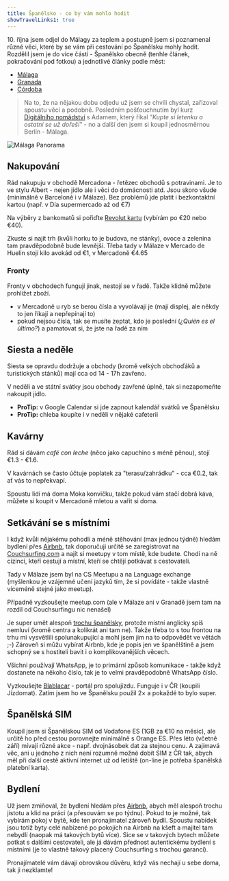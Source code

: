 ```yaml
---
title: Španělsko - co by vám mohlo hodit
showTravelLinks1: true
---
```


10\. října jsem odjel do Málagy za teplem a postupně jsem si poznamenal různé věci, které by se vám při cestování po Španělsku mohly hodit. Rozdělil jsem je do více částí - Španělsko obecně (tenhle článek, pokračování pod fotkou) a jednotlivé články podle měst:

 - [Málaga](/malaga/)
 - [Granada](/granada/)
 - [Córdoba](/cordoba/)

> Na to, že na nějakou dobu odjedu už jsem se chvíli chystal, zařizoval spoustu věcí a podobně. Posledním pošťouchnutím byl kurz [Digitálního nomádství](https://www.naucmese.cz/kurz/digitalni-nomadstvi) s Adamem, který říkal *"Kupte si letenku a ostatní se už dořeší"* - no a další den jsem si koupil jednosměrnou Berlín - Málaga.

![Málaga Panorama](/data/2016/2016-10-21-spanelsko/spanelsko-malaga.jpg)

## Nakupování
Rád nakupuju v obchodě Mercadona - řetězec obchodů s potravinami. Je to ve stylu Albert - nejen jídlo ale i věci do domácnosti atd. Jsou skoro všude (minimálně v Barceloně i v Málaze). Bez problémů jde platit i bezkontaktní kartou (např. v Día supermercado až od €7)

Na výběry z bankomatů si pořiďte [Revolut kartu](/revolut-karta/) (vybírám po €20 nebo €40).

Zkuste si najít trh (kvůli horku to je budova, ne stánky), ovoce a zelenina tam pravděpodobně bude levnější. Třeba tady v Málaze v Mercado de Huelin stojí kilo avokád od €1, v Mercadoně €4.65

### Fronty
Fronty v obchodech fungují jinak, nestojí se v řadě. Takže klidně můžete prohlížet zboží.

  - v Mercadoně u ryb se berou čísla a vyvolávají je (mají displej, ale někdy to jen říkají a nepřepínají to)
  - pokud nejsou čísla, tak se musíte zeptat, kdo je poslední (*¿Quién es el último?*) a pamatovat si, že jste na řadě za ním

## Siesta a neděle
Siesta se opravdu dodržuje a obchody (kromě velkých obchoďáků a turistických stánků) mají cca od 14 - 17h zavřeno.

V neděli a ve státní svátky jsou obchody zavřené úplně, tak si nezapomeňte nakoupit jídlo.

- **ProTip:** v Google Calendar si jde zapnout kalendář svátků ve Španělsku
- **ProTip:** chleba koupíte i v neděli v nějaké cafeterii


## Kavárny
Rád si dávám *café con leche* (něco jako capuchino s méně pěnou), stojí €1.3 - €1.6.

V kavárnách se často účtuje poplatek za "terasu/zahrádku" - cca €0.2, tak ať vás to nepřekvapí.

Spoustu lidí má doma Moka konvičku, takže pokud vám stačí dobrá káva, můžete si koupit v Mercadoně mletou a vařit si doma.

## Setkávání se s místními

I když kvůli nějakému pohodlí a méně stěhování (max jednou týdně) hledám bydlení přes [Airbnb](https://www.airbnb.com/c/mhujer), tak doporučuji určitě se zaregistrovat na [Couchsurfing.com](https://www.couchsurfing.com/) a najít si meetupy v tom místě, kde budete. Chodí na ně cizinci, kteří cestují a místní, kteří se chtějí potkávat s cestovateli.

Tady v Málaze jsem byl na CS Meetupu a na Language exchange (myšlenkou je vzájemné učení jazyků tím, že si povídáte - takže vlastně víceméně stejné jako meetup).

Případně vyzkoušejte meetup.com (ale v Málaze ani v Granadě jsem tam na rozdíl od Couchsurfingu nic nenašel)

Je super umět alespoň [trochu španělsky](/jak-se-ucim-spanelsky/), protože místní anglicky spíš nemluví (kromě centra a kolikrát ani tam ne). Takže třeba to s tou frontou na trhu mi vysvětlili spolunakupující a mohl jsem jim na to odpovědět ve větách ;-) Zároveň si můžu vybírat Airbnb, kde je popis jen ve španělštině a jsem schopný se s hostiteli bavit i o komplikovanějších věcech.

Všichni používají WhatsApp, je to primární způsob komunikace - takže když dostanete na někoho číslo, tak je to velmi pravděpodobně WhatsApp číslo.

Vyzkoušejte [Blablacar](https://www.blablacar.es/) - portál pro spolujízdu. Funguje i v ČR (koupili Jízdomat). Zatím jsem ho ve Španělsku použil 2× a pokaždé to bylo super.
   
## Španělská SIM
Koupil jsem si Španělskou SIM od Vodafone ES (1GB za €10 na měsíc), ale určitě ho před cestou porovnejte minimálně s Orange ES. Přes léto (včetně září) mívají různé akce - např. dvojnásobek dat za stejnou cenu. A zajímavá věc, ani u jednoho z nich není rozumně možné dobít SIM z ČR tak, abych měl při další cestě aktivní internet už od letiště (on-line je potřeba španělská platební karta).

## Bydlení
Už jsem zmiňoval, že bydlení hledám přes [Airbnb](https://www.airbnb.com/c/mhujer), abych měl alespoň trochu jistotu a klid na práci (a přesouvám se po týdnu). Pokud to je možné, tak vybírám pokoj v bytě, kde ten pronajímatel zároveň bydlí. Spoustu nabídek jsou totiž byty celé nabízené po pokojích na Airbnb na kšeft a majitel tam nebydlí (naopak má takových bytů více). Sice se v takových bytech můžete potkat s dalšími cestovateli, ale já dávám přednost autentickému bydlení s místními (je to vlastně takový placený Couchsurfing s trochou garancí).

Pronajímatelé vám dávají obrovskou důvěru, když vás nechají u sebe doma, tak ji nezklamte!
